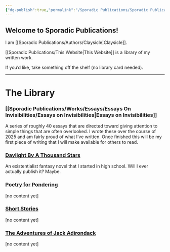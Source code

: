 ```yaml
---
{"dg-publish":true,"permalink":"/Sporadic Publications/Sporadic Publications/","tags":["gardenEntry"]}
---
```



## Welcome to Sporadic Publications!

I am [[Sporadic Publications/Authors/Claysicle\|Claysicle]]. 

[[Sporadic Publications/This Website\|This Website]] is a library of my written work. 

If you’d like, take something off the shelf (no library card needed).


--- 

# The Library


### [[Sporadic Publications/Works/Essays/Essays On Invisibilities/Essays on Invisibilities\|Essays on Invisibilities]]
A series of roughly 40 essays that are directed toward giving attention to simple things that are often overlooked. 
I wrote these over the course of 2025 and am fairly proud of what I’ve written. Once finished this will be my first piece of writing that I will make available for others to read.

### <u>Daylight By A Thousand Stars</u>
An existentialist fantasy novel that I started in high school. 
Will I ever actually publish it? Maybe.

### <u>Poetry for Pondering</u>
[no content yet] 

### <u>Short Stories</u>
[no content yet]

### <u>The Adventures of Jack Adirondack</u>
[no content yet]

<div class="page-break" style="page-break-before: always;"></div>


